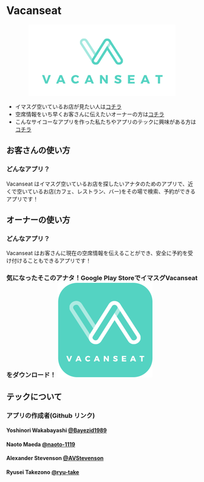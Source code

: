 # Vacanseat

<p align="center">
  <img src="./assets/images/VACANSEAT_transparet.png">
</p>

* イマスグ空いているお店が見たい人は[コチラ](#お客さんの使い方)
* 空席情報をいち早くお客さんに伝えたいオーナーの方は[コチラ](#オーナーの使い方)
* こんなサイコーなアプリを作った私たちやアプリのテックに興味がある方は[コチラ](#テックについて)

## お客さんの使い方

### どんなアプリ？

Vacanseat はイマスグ空いているお店を探したいアナタのためのアプリで、近くで空いているお店(カフェ、レストラン、バー)をその場で検索、予約ができるアプリです！




## オーナーの使い方

### どんなアプリ？

Vacanseat はお客さんに現在の空席情報を伝えることができ、安全に予約を受け付けることもできるアプリです！

### 気になったそこのアナタ！Google Play StoreでイマスグVacanseatをダウンロード！ [![icon](./assets/images/VACANSEAT_icon_250.png)](https://play.google.com/store/apps/details?id=com.yarn.vacanseat)


## テックについて


### アプリの作成者(Github リンク)
#### Yoshinori Wakabayashi [@Bayezid1989](https://github.com/Bayezid1989)  
#### Naoto Maeda [@naoto-1119](https://github.com/naoto-1119)  
#### Alexander Stevenson [@AVStevenson](https://github.com/AVStevenson)  
#### Ryusei Takezono [@ryu-take](https://github.com/ryu-take)  
